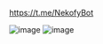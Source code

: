 https://t.me/NekofyBot

![image](https://github.com/modnov/NekofyTg/assets/37458970/7ca5cc71-e34f-4524-a526-2a6907db62f4)
![image](https://github.com/modnov/NekofyTg/assets/37458970/873c0b7a-0211-41e6-8063-0b59e11d1105)
